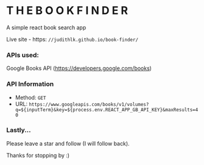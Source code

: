 # T H E  B O O K  F I N D E R 
A simple react book search app

Live site - https: `//judithlk.github.io/book-finder/`

### APIs used:
Google Books API (https://developers.google.com/books)

### API Information
- Method: `GET`
- URL: `https://www.googleapis.com/books/v1/volumes?q=${inputTerm}&key=${process.env.REACT_APP_GB_API_KEY}&maxResults=40`

### Lastly...
Please leave a star and follow (I will follow back).

Thanks for stopping by :)

